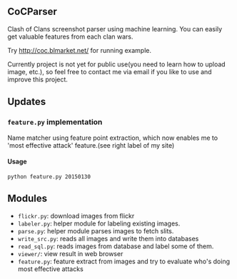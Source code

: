 CoCParser
---------

Clash of Clans screenshot parser using machine learning.
You can easily get valuable features from each clan wars.

Try http://coc.blmarket.net/ for running example.

Currently project is not yet for public use(you need to learn how to upload image, etc.), so feel free to contact me via email if you like to use and improve this project.

## Updates

### `feature.py` implementation

Name matcher using feature point extraction, which now enables me to 'most effective attack' feature.(see right label of my site)

#### Usage

```
python feature.py 20150130
```

## Modules

* `flickr.py`: download images from flickr
* `labeler.py`: helper module for labeling existing images.
* `parse.py`: helper module parses images to fetch slits.
* `write_src.py`: reads all images and write them into databases
* `read_sql.py`: reads images from database and label some of them.
* `viewer/`: view result in web browser
* `feature.py`: feature extract from images and try to evaluate who's doing most effective attacks
